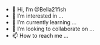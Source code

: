 - 👋 Hi, I’m @Bella21fish
- 👀 I’m interested in ...
- 🌱 I’m currently learning ...
- 💞️ I’m looking to collaborate on ...
- 📫 How to reach me ...

<!---
Bella21fish/Bella21fish is a ✨ special ✨ repository because its `README.md` (this file) appears on your GitHub profile.
You can click the Preview link to take a look at your changes.
--->
